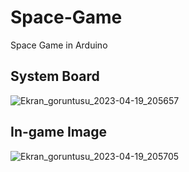 # Space-Game
Space Game in Arduino 

## System Board
![Ekran_goruntusu_2023-04-19_205657](https://github.com/GorkemKocc/Space-Game/assets/118227992/2acd7e7f-bc20-4c6c-b288-588b699596e6)

## In-game Image
![Ekran_goruntusu_2023-04-19_205705](https://github.com/GorkemKocc/Space-Game/assets/118227992/35bc864d-7df6-4d63-a84b-a2ef16120969)
